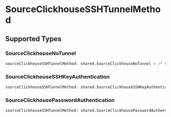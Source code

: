 # SourceClickhouseSSHTunnelMethod


## Supported Types

### SourceClickhouseNoTunnel

```python
sourceClickhouseSSHTunnelMethod: shared.SourceClickhouseNoTunnel = /* values here */
```

### SourceClickhouseSSHKeyAuthentication

```python
sourceClickhouseSSHTunnelMethod: shared.SourceClickhouseSSHKeyAuthentication = /* values here */
```

### SourceClickhousePasswordAuthentication

```python
sourceClickhouseSSHTunnelMethod: shared.SourceClickhousePasswordAuthentication = /* values here */
```

